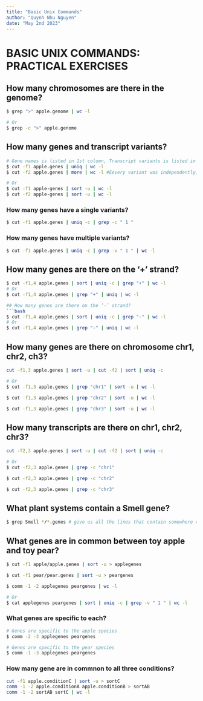 ```yaml
---
title: "Basic Unix Commands"
author: "Quynh Nhu Nguyen"
date: "May 2nd 2023"
---
```

# **BASIC UNIX COMMANDS: PRACTICAL EXERCISES**

## How many chromosomes are there in the genome?
```bash
$ grep ">" apple.genome | wc -l

# Or
$ grep -c ">" apple.genome
```

## How many genes and transcript variants?
```bash
# Gene names is listed in 1st column, Transcript variants is listed in 2nd column 
$ cut -f1 apple.genes | uniq | wc -l
$ cut -f2 apple.genes | more | wc -l #Eevery variant was independently, because indeed the file contains only one line for each variant of a gene.

# Or
$ cut -f1 apple-genes | sort -u | wc -l
$ cut -f2 apple-genes | sort -u | wc -l
```
### How many genes have a single variants?
```bash
$ cut -f1 apple.genes | uniq -c | grep -c " 1 "
```

### How many genes have multiple variants?
```bash
$ cut -f1 apple.genes | uniq -c | grep -v " 1 " | wc -l
```

## How many genes are there on the ‘+’ strand?
```bash
$ cut -f1,4 apple.genes | sort | uniq -c | grep "+" | wc -l
# Or
$ cut -f1,4 apple.genes | grep "+" | uniq | wc -l

## How many genes are there on the ‘-’ strand?
```bash
$ cut -f1,4 apple.genes | sort | uniq -c | grep "-" | wc -l
# Or
$ cut -f1,4 apple.genes | grep "-" | uniq | wc -l
```

## How many genes are there on chromosome chr1, chr2, ch3?
```bash
cut -f1,3 apple.genes | sort -u | cut -f2 | sort | uniq -c

# Or
$ cut -f1,3 apple.genes | grep "chr1" | sort -u | wc -l

$ cut -f1,3 apple.genes | grep "chr2" | sort -u | wc -l

$ cut -f1,3 apple.genes | grep "chr3" | sort -u | wc -l
```

## How many transcripts are there on chr1, chr2, chr3?
```bash
cut -f2,3 apple.genes | sort -u | cut -f2 | sort | uniq -c

# Or
$ cut -f2,3 apple.genes | grep -c "chr1"

$ cut -f2,3 apple.genes | grep -c "chr2"

$ cut -f2,3 apple.genes | grep -c "chr3"
```

## What plant systems contain a Smell gene?
```bash
$ grep Smell */*.genes # give us all the lines that contain somewhere within the line, the word smell.
```

## What genes are in common between toy apple and toy pear?
```bash
$ cut -f1 apple/apple.genes | sort -u > applegenes

$ cut -f1 pear/pear.genes | sort -u > peargenes

$ comm -1 -2 applegenes peargenes | wc -l

# Or
$ cat applegenes peargenes | sort | uniq -c | grep -v " 1 " | wc -l
```

### What genes are specific to each?
```bash
# Genes are specific to the apple species
$ comm -2 -3 applegenes peargenes 

# Genes are specific to the pear species
$ comm -1 -3 applegenes peargenes 
```

### How many gene are in commnon to all three conditions?
```bash
cut -f1 apple.conditionC | sort -u > sortC
comm -1 -2 apple.conditionA apple.conditionB > sortAB
comm -1 -2 sortAB sortC | wc -l
```

